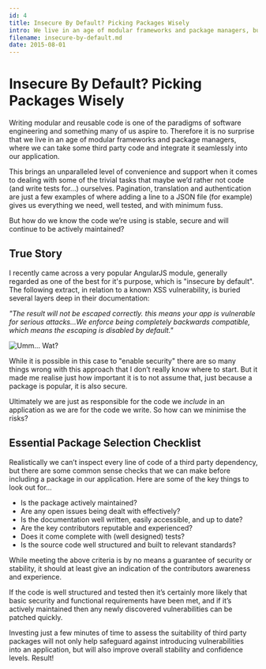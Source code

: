 ```yaml
---
id: 4
title: Insecure By Default? Picking Packages Wisely
intro: We live in an age of modular frameworks and package managers, but how do we know the third party code we're using is stable, secure and will continue to be actively maintained? 
filename: insecure-by-default.md
date: 2015-08-01
---
```


# Insecure By Default? Picking Packages Wisely

Writing modular and reusable code is one of the paradigms of software engineering and something many of us aspire to. Therefore it is no surprise that we live in an age of modular frameworks and package managers, where we can take some third party code and integrate it seamlessly into our application.

This brings an unparalleled level of convenience and support when it comes to dealing with some of the trivial tasks that maybe we’d rather not code (and write tests for...) ourselves. Pagination, translation and authentication are just a few examples of where adding a line to a JSON file (for example) gives us everything we need, well tested, and with minimum fuss.

But how do we know the code we’re using is stable, secure and will continue to be actively maintained?

## True Story

I recently came across a very popular AngularJS module, generally regarded as one of the best for it's purpose, which is "insecure by default". The following extract, in relation to a known XSS vulnerability, is buried several layers deep in their documentation:

*"The result will not be escaped correctly. this means your app is vulnerable for serious attacks...We enforce being completely backwards compatible, which means the escaping is disabled by default."*

![Umm... Wat?](/assets/img/articles/insecure-by-default/umm-what-dog.jpg)

While it is possible in this case to "enable security" there are so many things wrong with this approach that I don’t really know where to start. But it made me realise just how important it is to not assume that, just because a package is popular, it is also secure.

Ultimately we are just as responsible for the code we *include* in an application as we are for the code we write. So how can we minimise the risks?

## Essential Package Selection Checklist

Realistically we can’t inspect every line of code of a third party dependency, but there are some common sense checks that we can make before including a package in our application. Here are some of the key things to look out for...

- Is the package actively maintained?
- Are any open issues being dealt with effectively?
- Is the documentation well written, easily accessible, and up to date?
- Are the key contributors reputable and experienced?
- Does it come complete with (well designed) tests?
- Is the source code well structured and built to relevant standards?

While meeting the above criteria is by no means a guarantee of security or stability, it should at least give an indication of the contributors awareness and experience.

If the code is well structured and tested then it’s certainly more likely that basic security and functional requirements have been met, and if it’s actively maintained then any newly discovered vulnerabilities can be patched quickly.

Investing just a few minutes of time to assess the suitability of third party packages will not only help safeguard against introducing vulnerabilities into an application, but will also improve overall stability and confidence levels. Result!

